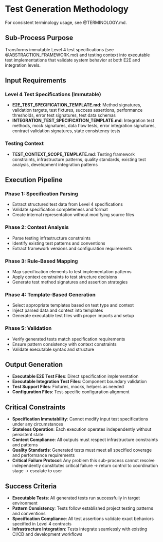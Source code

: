 # Test Generation Methodology

For consistent terminology usage, see @TERMINOLOGY.md.

## Sub-Process Purpose
Transforms immutable Level 4 test specifications (see @ABSTRACTION_FRAMEWORK.md) and testing context into executable test implementations that validate system behavior at both E2E and integration levels.

## Input Requirements

### Level 4 Test Specifications (Immutable)
- **E2E_TEST_SPECIFICATION_TEMPLATE.md**: Method signatures, validation targets, test fixtures, success assertions, performance thresholds, error test signatures, test data schemas
- **INTEGRATION_TEST_SPECIFICATION_TEMPLATE.md**: Integration test methods, mock signatures, data flow tests, error integration signatures, contract validation signatures, state consistency tests

### Testing Context
- **TEST_CONTEXT_SCOPE_TEMPLATE.md**: Testing framework constraints, infrastructure patterns, quality standards, existing test analysis, development integration patterns

## Execution Pipeline

### Phase 1: Specification Parsing
- Extract structured test data from Level 4 specifications
- Validate specification completeness and format
- Create internal representation without modifying source files

### Phase 2: Context Analysis  
- Parse testing infrastructure constraints
- Identify existing test patterns and conventions
- Extract framework versions and configuration requirements

### Phase 3: Rule-Based Mapping
- Map specification elements to test implementation patterns
- Apply context constraints to test structure decisions
- Generate test method signatures and assertion strategies

### Phase 4: Template-Based Generation
- Select appropriate templates based on test type and context
- Inject parsed data and context into templates
- Generate executable test files with proper imports and setup

### Phase 5: Validation
- Verify generated tests match specification requirements
- Ensure pattern consistency with context constraints
- Validate executable syntax and structure

## Output Generation
- **Executable E2E Test Files**: Direct specification implementation
- **Executable Integration Test Files**: Component boundary validation
- **Test Support Files**: Fixtures, mocks, helpers as needed
- **Configuration Files**: Test-specific configuration alignment

## Critical Constraints
- **Specification Immutability**: Cannot modify input test specifications under any circumstances
- **Stateless Operation**: Each execution operates independently without persistent state
- **Context Compliance**: All outputs must respect infrastructure constraints and patterns
- **Quality Standards**: Generated tests must meet all specified coverage and performance requirements
- **Critical Failure Protocol**: Any problem this sub-process cannot resolve independently constitutes critical failure → return control to coordination stage → escalate to user

## Success Criteria
- **Executable Tests**: All generated tests run successfully in target environment
- **Pattern Consistency**: Tests follow established project testing patterns and conventions
- **Specification Compliance**: All test assertions validate exact behaviors specified in Level 4 contracts
- **Infrastructure Integration**: Tests integrate seamlessly with existing CI/CD and development workflows